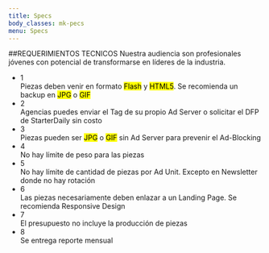 ```yaml
---
title: Specs
body_classes: mk-pecs
menu: Specs
---
```


##REQUERIMIENTOS TECNICOS
Nuestra audiencia son profesionales jóvenes con potencial de transformarse en líderes de la industria.

<div markdown="1" class="specs-medialist">

<div markdown="1">
<ul>
<li>
<div class="numero-specs">1</div>
<div class="info">Piezas deben venir en formato <mark>Flash</mark> y <mark>HTML5</mark>. Se recomienda un backup en <mark>JPG</mark> o <mark>GIF</mark></div>
</li>
<li>
<div class="numero-specs">2</div>
<div class="info">Agencias puedes enviar el Tag de su propio Ad Server o solicitar el DFP de StarterDaily sin costo</div>
</li>
<li>
<div class="numero-specs">3</div>
<div class="info">Piezas pueden ser <mark>JPG</mark> o <mark>GIF</mark> sin Ad Server para prevenir el Ad-Blocking</div>
</li>
<li>
<div class="numero-specs">4</div>
<div class="info"> No hay límite de peso para las piezas</div>
</li>
<li>
<div class="numero-specs">5</div>
<div class="info">No hay límite de cantidad de piezas por Ad Unit. Excepto en Newsletter donde no hay rotación</div>
</li>
<li>
<div class="numero-specs">6</div>
<div class="info">Las piezas necesariamente deben enlazar a un Landing Page. Se recomienda Responsive Design</div>
</li>
<li>
<div class="numero-specs">7</div>
<div class="info">El presupuesto no incluye la producción de piezas</div>
</li>
<li>
<div class="numero-specs">8</div>
<div class="info">Se entrega reporte mensual</div>
</li>
</ul>
</div>
 
</div>